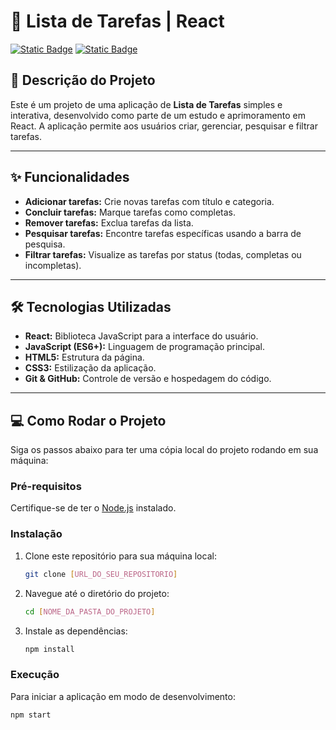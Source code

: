 # 🚀 Lista de Tarefas | React

[![Static Badge](https://img.shields.io/badge/Status-Concluído-blue)](link_do_seu_projeto_online)
[![Static Badge](https://img.shields.io/badge/Feito%20com-React-61DAFB?logo=react)](https://react.dev)

## 📝 Descrição do Projeto

Este é um projeto de uma aplicação de **Lista de Tarefas** simples e interativa, desenvolvido como parte de um estudo e aprimoramento em React. A aplicação permite aos usuários criar, gerenciar, pesquisar e filtrar tarefas.

---

## ✨ Funcionalidades

* **Adicionar tarefas:** Crie novas tarefas com título e categoria.
* **Concluir tarefas:** Marque tarefas como completas.
* **Remover tarefas:** Exclua tarefas da lista.
* **Pesquisar tarefas:** Encontre tarefas específicas usando a barra de pesquisa.
* **Filtrar tarefas:** Visualize as tarefas por status (todas, completas ou incompletas).

---

## 🛠️ Tecnologias Utilizadas

* **React:** Biblioteca JavaScript para a interface do usuário.
* **JavaScript (ES6+):** Linguagem de programação principal.
* **HTML5:** Estrutura da página.
* **CSS3:** Estilização da aplicação.
* **Git & GitHub:** Controle de versão e hospedagem do código.

---

## 💻 Como Rodar o Projeto

Siga os passos abaixo para ter uma cópia local do projeto rodando em sua máquina:

### **Pré-requisitos**

Certifique-se de ter o [Node.js](https://nodejs.org/) instalado.

### **Instalação**

1.  Clone este repositório para sua máquina local:
    ```bash
    git clone [URL_DO_SEU_REPOSITORIO]
    ```
2.  Navegue até o diretório do projeto:
    ```bash
    cd [NOME_DA_PASTA_DO_PROJETO]
    ```
3.  Instale as dependências:
    ```bash
    npm install
    ```
### **Execução**

Para iniciar a aplicação em modo de desenvolvimento:
```bash
npm start
